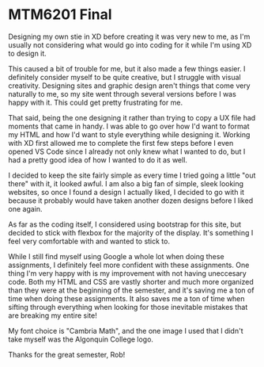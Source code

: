# MTM6201 Final

Designing my own stie in XD before creating it was very new to me, as I'm usually not considering what would go into coding for it while I'm using XD to design it.

This caused a bit of trouble for me, but it also made a few things easier. I definitely consider myself to be quite creative, but I struggle with visual creativity. Designing sites and graphic design aren't things that come very naturally to me, so my site went through several versions before I was happy with it. This could get pretty frustrating for me.

That said, being the one designing it rather than trying to copy a UX file had moments that came in handy. I was able to go over how I'd want to format my HTML and how I'd want to style everything while designing it. Working with XD first allowed me to complete the first few steps before I even opened VS Code since I already not only knew what I wanted to do, but I had a pretty good idea of how I wanted to do it as well.

I decided to keep the site fairly simple as every time I tried going a little "out there" with it, it looked awful. I am also a big fan of simple, sleek looking websites, so once I found a design I actually liked, I decided to go with it because it probably would have taken another dozen designs before I liked one again.

As far as the coding itself, I considered using bootstrap for this site, but decided to stick with flexbox for the majority of the display. It's something I feel very comfortable with and wanted to stick to.

While I still find myself using Google a whole lot when doing these assignments, I definitely feel more confident with these assignments. One thing I'm very happy with is my improvement with not having uneccesary code. Both my HTML and CSS are vastly shorter and much more organized than they were at the beginning of the semester, and it's saving me a ton of time when doing these assignments. It also saves me a ton of time when sifting through everything when looking for those inevitable mistakes that are breaking my entire site!

My font choice is "Cambria Math", and the one image I used that I didn't take myself was the Algonquin College logo.

Thanks for the great semester, Rob!